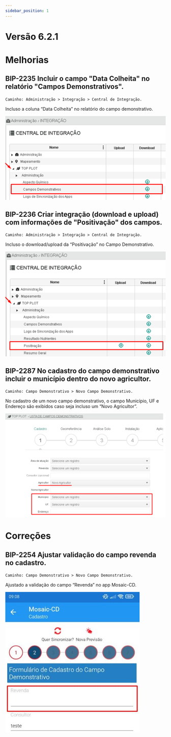 ```yaml
---
sidebar_position: 1
---
```

# Versão 6.2.1

# Melhorias

## **BIP-2235 Incluir o campo "Data Colheita" no relatório "Campos Demonstrativos".**
`Caminho: Administração > Integração > Central de Integração.`

Incluso a coluna “Data Colheita” no relatório do campo demonstrativo.

![Docusaurus logo](/img/bip-2235-jira.png)

## **BIP-2236 Criar integração (download e upload) com informações de "Positivação" dos campos.**
`Caminho: Administração > Integração > Central de Integração.`

Incluso o download/upload da “Positivação” no Campo Demonstrativo.

![Docusaurus logo](/img/bip-2236-jira.png)

## **BIP-2287 No cadastro do campo demonstrativo incluir o município dentro do novo agricultor.**
`Caminho: Campo Demonstrativo > Novo Campo Demonstrativo.`

No cadastro de um novo campo demonstrativo, o campo Município, UF e Endereço são exibidos caso seja incluso um “Novo Agricultor”.

![Docusaurus logo](/img/bip-2287-jira.png)

# Correções

## **BIP-2254 Ajustar validação do campo revenda no cadastro.**
`Caminho: Campo Demonstrativo > Novo Campo Demonstrativo.`

Ajustado a validação do campo “Revenda” no app Mosaic-CD.

![Docusaurus logo](/img/bip-2254-jira.png)